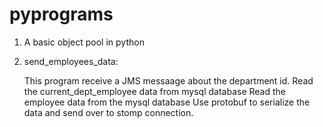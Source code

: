 # pyprograms

1. A basic object pool in python


2. send_employees_data: 

   This program receive a JMS messaage about the department id.
   Read the current_dept_employee data from mysql database
   Read the employee data from the mysql database
   Use protobuf to serialize the data and send over to stomp connection.

